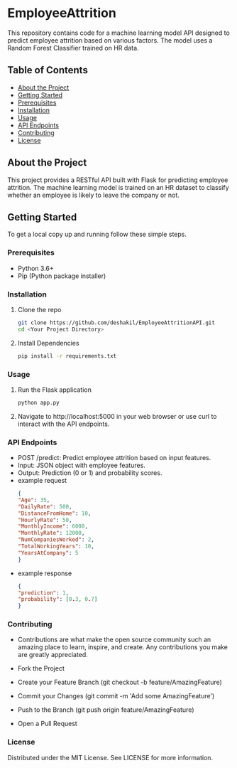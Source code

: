 # EmployeeAttrition

This repository contains code for a machine learning model API designed to predict employee attrition based on various factors. The model uses a Random Forest Classifier trained on HR data.

## Table of Contents

- [About the Project](#about-the-project)
- [Getting Started](#getting-started)
- [Prerequisites](#prerequisites)
- [Installation](#installation)
- [Usage](#usage)
- [API Endpoints](#api-endpoints)
- [Contributing](#contributing)
- [License](#license)

## About the Project

This project provides a RESTful API built with Flask for predicting employee attrition. The machine learning model is trained on an HR dataset to classify whether an employee is likely to leave the company or not.

## Getting Started

To get a local copy up and running follow these simple steps.

### Prerequisites

- Python 3.6+
- Pip (Python package installer)

### Installation

1. Clone the repo
   ```sh
   git clone https://github.com/deshakil/EmployeeAttritionAPI.git
   cd <Your Project Directory>

2. Install Dependencies
   ```sh
   pip install -r requirements.txt

### Usage 

1. Run the Flask application
   ```sh
   python app.py

2. Navigate to http://localhost:5000 in your web browser or use curl to interact with the API endpoints.

### API Endpoints

- POST /predict: Predict employee attrition based on input features.
- Input: JSON object with employee features.
- Output: Prediction (0 or 1) and probability scores.
- example request
  ```json
  {
  "Age": 35,
  "DailyRate": 500,
  "DistanceFromHome": 10,
  "HourlyRate": 50,
  "MonthlyIncome": 6000,
  "MonthlyRate": 12000,
  "NumCompaniesWorked": 2,
  "TotalWorkingYears": 10,
  "YearsAtCompany": 5
  }
- example response
  ```json
  {
  "prediction": 1,
  "probability": [0.3, 0.7]
  }

### Contributing
- Contributions are what make the open source community such an amazing place to learn, inspire, and create. Any contributions you make are greatly appreciated.

- Fork the Project
- Create your Feature Branch (git checkout -b feature/AmazingFeature)
- Commit your Changes (git commit -m 'Add some AmazingFeature')
- Push to the Branch (git push origin feature/AmazingFeature)
- Open a Pull Request

### License
Distributed under the MIT License. See LICENSE for more information.

  
